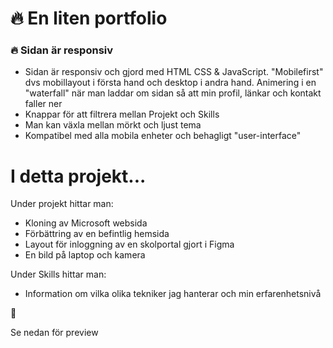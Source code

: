 # 🔥 En liten portfolio

### 🔥 Sidan är responsiv

* Sidan är responsiv och gjord med HTML CSS & JavaScript. "Mobilefirst" dvs mobillayout i första hand och desktop i andra hand. Animering i en "waterfall" när man laddar om sidan så att min profil, länkar och kontakt faller ner
* Knappar för att filtrera mellan Projekt och Skills
* Man kan växla mellan mörkt och ljust tema
* Kompatibel med alla mobila enheter och behagligt "user-interface"

# I detta projekt...
Under projekt hittar man:
* Kloning av Microsoft websida
* Förbättring av en befintlig hemsida
* Layout för inloggning av en skolportal gjort i Figma
* En bild på laptop och kamera

Under Skills hittar man:
* Information om vilka olika tekniker jag hanterar och min erfarenhetsnivå

💙 

Se nedan för preview

